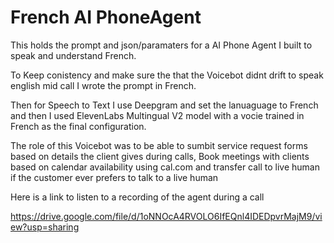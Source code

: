 # French AI PhoneAgent

This holds the prompt and json/paramaters for a AI Phone Agent I built to speak and understand French.  

To Keep conistency and make sure the that the Voicebot didnt drift to speak english mid call I wrote the prompt in French.

Then for Speech to Text I use Deepgram and set the lanuaguage to French and then I used ElevenLabs Multingual V2 model with a vocie trained in French as the final configuration. 

The role of this Voicebot was to be able to sumbit service request forms based on details the client gives during calls, Book meetings with clients based on calendar availability using cal.com and transfer call to live human if the customer ever prefers to talk to a live human

Here is a link to listen to a recording of the agent during a call 


https://drive.google.com/file/d/1oNNOcA4RVOLO6IfEQnl4IDEDpvrMajM9/view?usp=sharing



